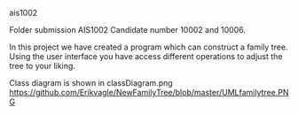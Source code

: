 ais1002

Folder submission AIS1002 Candidate number 10002 and 10006. 

In this project we have created a program which can construct a family tree. Using the user interface you have access different operations to adjust the tree to your liking.

Class diagram is shown in classDiagram.png
https://github.com/Erikvagle/NewFamilyTree/blob/master/UMLfamilytree.PNG
